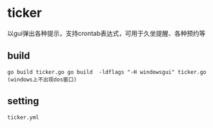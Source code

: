 # ticker
以gui弹出各种提示，支持crontab表达式，可用于久坐提醒、各种预约等

## build
`go build ticker.go
 go build  -ldflags "-H windowsgui" ticker.go  (windows上不出现dos窗口)`
 
## setting
`ticker.yml`
